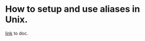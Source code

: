 # How to setup and use aliases in Unix.
[link](https://docs.google.com/document/d/1jA-QpmcydRZmXclIzN_b0jMXPn2XPwCX1K73qaQtGMs/edit?usp=sharing) to doc.
